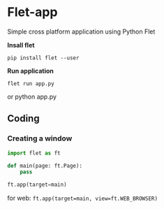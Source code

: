 # Flet-app
Simple cross platform application using Python Flet

**Insall flet**
```
pip install flet --user
```
**Run application**
```
flet run app.py
```
or python app.py


## Coding
### Creating a window
```python
import flet as ft

def main(page: ft.Page):
    pass

ft.app(target=main)
```
for web: `ft.app(target=main, view=ft.WEB_BROWSER)`
